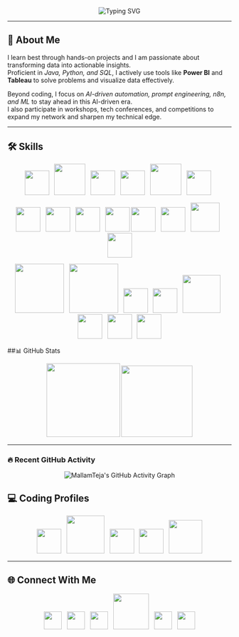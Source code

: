 <p align="center">
  <img src="https://readme-typing-svg.demolab.com?font=Fira+Code&weight=600&size=35&duration=3000&pause=650&color=32CD32&center=true&vCenter=true&width=870&repeat=true&lines=Hello%20%F0%9F%91%8B%2C%20I%27m%20Teja;Data%20Analytics;Fullstack;AI%20Enthusiast&cacheBust=1" alt="Typing SVG" />
</p>

---

## 🚀 About Me  
I learn best through hands-on projects and I am passionate about transforming data into actionable insights.  
Proficient in *Java, Python, and SQL*, I actively use tools like **Power BI** and **Tableau** to solve problems and visualize data effectively.  

Beyond coding, I focus on *AI-driven automation, prompt engineering, n8n, and ML* to stay ahead in this AI-driven era.  
I also participate in workshops, tech conferences, and competitions to expand my network and sharpen my technical edge.  

---

## 🛠 Skills  

<p align="center">
  <img src="https://upload.wikimedia.org/wikipedia/commons/c/c3/Python-logo-notext.svg" width="55"/>&nbsp;&nbsp;
  <img src="https://cdn-icons-png.flaticon.com/512/226/226777.png" width="70"/>&nbsp;&nbsp;
  <img src="https://cdn-icons-png.flaticon.com/512/919/919825.png" width="55"/>&nbsp;&nbsp;
  <img src="https://cdn.worldvectorlogo.com/logos/mongodb-icon-1.svg" width="55"/>&nbsp;&nbsp;
  <img src="https://upload.wikimedia.org/wikipedia/en/d/dd/MySQL_logo.svg" width="70"/>&nbsp;&nbsp;
  <img src="https://cdn-icons-png.flaticon.com/512/4248/4248443.png" width="55"/>&nbsp;&nbsp;
</p>

<p align="center">
  <img src="https://cdn-icons-png.flaticon.com/512/732/732212.png" width="55"/>&nbsp;&nbsp;
  <img src="https://cdn-icons-png.flaticon.com/512/732/732190.png" width="55"/>&nbsp;&nbsp;
  <img src="https://cdn-icons-png.flaticon.com/512/5968/5968292.png" width="55"/>&nbsp;&nbsp;
  <img src="https://cdn.worldvectorlogo.com/logos/react-2.svg" width="55"/>
  <img src="https://cdn.worldvectorlogo.com/logos/tailwindcss.svg" width="55"/>&nbsp;&nbsp;
  <img src="https://cdn.worldvectorlogo.com/logos/git-icon.svg" width="55"/>&nbsp;&nbsp;
  <img src="https://cdn-icons-png.flaticon.com/512/919/919853.png" width="65"/>&nbsp;&nbsp;
  <img src="https://cdn-icons-png.flaticon.com/512/733/733553.png" width="55"/>
</p>

<p align="center">
  <img src="https://upload.wikimedia.org/wikipedia/commons/3/31/NumPy_logo_2020.svg" width="110"/>&nbsp;&nbsp;
  <img src="https://upload.wikimedia.org/wikipedia/commons/e/ed/Pandas_logo.svg" width="110"/>&nbsp;&nbsp;
  <img src="https://upload.wikimedia.org/wikipedia/commons/8/84/Matplotlib_icon.svg" width="55"/>&nbsp;&nbsp;
  <img src="https://seaborn.pydata.org/_images/logo-mark-lightbg.svg" width="55"/>&nbsp;&nbsp;
  <img src="https://pytorch.org/assets/images/pytorch-logo.png" width="85"/>&nbsp;&nbsp;
  <img src="https://cdn.worldvectorlogo.com/logos/tensorflow-2.svg" width="55"/>&nbsp;&nbsp;
  <img src="https://upload.wikimedia.org/wikipedia/commons/c/cf/New_Power_BI_Logo.svg" width="55"/>&nbsp;&nbsp;
  <img src="https://cdn.worldvectorlogo.com/logos/tableau-software.svg" width="55"/>
</p>

##📊 GitHub Stats  

<p align="center">

  <img src="https://streak-stats.demolab.com/?user=MallamTeja&theme=dark&background=0D1117&ring=228B22&fire=228B22&currStreakLabel=228B22&sideLabels=228B22&dates=228B22" height="165"/>
  <img src="https://github-readme-stats.vercel.app/api?username=MallamTeja&show_icons=true&theme=github_dark&include_all_commits=true&count_private=true&title_color=228B22&icon_color=228B22&text_color=228B22&bg_color=0D1117" height="160"/>
</p>


---
### 🔥 Recent GitHub Activity
<p align="center">
  <img src="https://github-readme-activity-graph.vercel.app/graph?username=MallamTeja&bg_color=0D1117&color=32CD32&line=fafafa&point=228B22&area=true&hide_border=true" alt="MallamTeja's GitHub Activity Graph" />
</p>

## 💻 Coding Profiles  

<p align="center">
  <a href="https://leetcode.com/tejamallam026" target="_blank"><img src="https://upload.wikimedia.org/wikipedia/commons/1/19/LeetCode_logo_black.png" width="55"/></a>&nbsp;&nbsp;
  <a href="https://www.codechef.com/users/tejamallam" target="_blank"><img src="https://cdn.codechef.com/sites/all/themes/abessive/cc-logo.png" width="85"/></a>&nbsp;&nbsp;
  <a href="https://www.hackerrank.com/mallamteja" target="_blank"><img src="https://cdn.worldvectorlogo.com/logos/hackerrank.svg" width="55"/></a>&nbsp;&nbsp;
  <a href="https://codeforces.com/profile/tejamallam" target="_blank"><img src="https://cdn.iconscout.com/icon/free/png-256/free-code-forces-3521352-2944796.png" width="55"/></a>&nbsp;&nbsp;
  <a href="https://auth.geeksforgeeks.org/user/mallamsi8z/" target="_blank"><img src="https://upload.wikimedia.org/wikipedia/commons/4/43/GeeksforGeeks.svg" width="75"/></a>
</p>

---

## 🌐 Connect With Me  

<p align="center">
  <a href="https://www.linkedin.com/in/mallam-teja/" target="_blank"><img src="https://cdn-icons-png.flaticon.com/512/174/174857.png" width="40"/></a>&nbsp;&nbsp;
  <a href="https://x.com/Mallam_Teja?s=09" target="_blank"><img src="https://cdn-icons-png.flaticon.com/512/5969/5969020.png" width="40"/></a>&nbsp;&nbsp;
  <a href="https://www.reddit.com/user/Salt_Owl5906/" target="_blank"><img src="https://cdn-icons-png.flaticon.com/512/3670/3670226.png" width="40"/></a>&nbsp;&nbsp;
  <a href="https://unstop.com/u/tejakqba8271" target="_blank"><img src="https://d8it4huxumps7.cloudfront.net/uploads/images/unstop/unstop-logo.svg" width="80"/></a>&nbsp;&nbsp;
  <a href="https://www.figma.com/@tejamallam" target="_blank"><img src="https://cdn-icons-png.flaticon.com/512/5968/5968705.png" width="40"/></a>&nbsp;&nbsp;
  <a href="https://discord.com/users/tej_patel_" target="_blank"><img src="https://cdn-icons-png.flaticon.com/512/2111/2111370.png" width="40"/></a>
</p>
